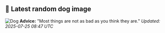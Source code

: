 ## 🐶 Latest random dog image
![Dog](https://images.dog.ceo/breeds/terrier-yorkshire/n02094433_7445.jpg)
**Advice:** "Most things are not as bad as you think they are."
*Updated: 2025-07-25 08:47 UTC*
